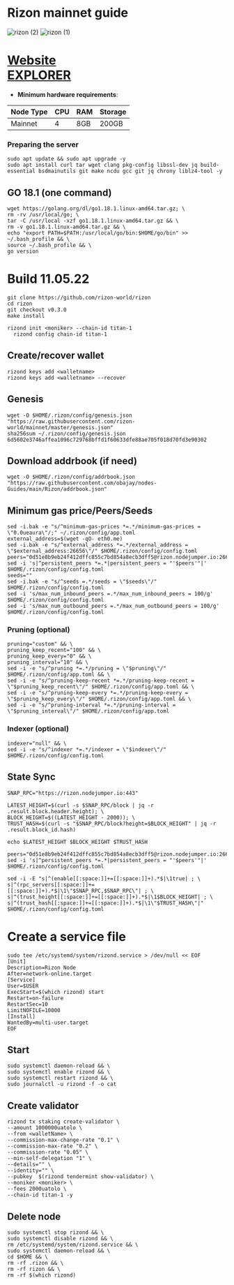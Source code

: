 # Rizon mainnet guide

![rizon (2)](https://user-images.githubusercontent.com/44331529/180607172-a7f5cf1f-d1e7-4e9c-b3a0-a51871c2992d.png)
![rizon (1)](https://user-images.githubusercontent.com/44331529/180607173-f918aff4-499b-4996-bc2c-3f1fd5bc3d6f.png)

[Website](https://rizon.world/) \
[EXPLORER](https://www.mintscan.io/rizon/validators)
=
- **Minimum hardware requirements**:

| Node Type |CPU | RAM  | Storage  | 
|-----------|----|------|----------|
| Mainnet   |   4| 8GB  | 200GB    |

### Preparing the server

    sudo apt update && sudo apt upgrade -y
    sudo apt install curl tar wget clang pkg-config libssl-dev jq build-essential bsdmainutils git make ncdu gcc git jq chrony liblz4-tool -y

## GO 18.1 (one command)

    wget https://golang.org/dl/go1.18.1.linux-amd64.tar.gz; \
    rm -rv /usr/local/go; \
    tar -C /usr/local -xzf go1.18.1.linux-amd64.tar.gz && \
    rm -v go1.18.1.linux-amd64.tar.gz && \
    echo "export PATH=$PATH:/usr/local/go/bin:$HOME/go/bin" >> ~/.bash_profile && \
    source ~/.bash_profile && \
    go version

# Build 11.05.22

	git clone https://github.com/rizon-world/rizon
	cd rizon
	git checkout v0.3.0
	make install
    
    rizond init <moniker> --chain-id titan-1
	  rizond config chain-id titan-1


## Create/recover wallet

    rizond keys add <walletname>
    rizond keys add <walletname> --recover

## Genesis

    wget -O $HOME/.rizon/config/genesis.json "https://raw.githubusercontent.com/rizon-world/mainnet/master/genesis.json"
    sha256sum ~/.rizon/config/genesis.json
    6d5602e3746affea1096c729768bffd1f60633dfe88ae705f018d70fd3e90302

## Download addrbook (if need)

    wget -O $HOME/.rizon/config/addrbook.json "https://raw.githubusercontent.com/obajay/nodes-Guides/main/Rizon/addrbook.json"


## Minimum gas price/Peers/Seeds

    sed -i.bak -e "s/^minimum-gas-prices *=.*/minimum-gas-prices = \"0.0ueaura\"/;" ~/.rizon/config/app.toml
    external_address=$(wget -qO- eth0.me)
    sed -i.bak -e "s/^external_address *=.*/external_address = \"$external_address:26656\"/" $HOME/.rizon/config/config.toml
    peers="0d51e8b9eb24f412dffc855c7bd854a8ecb3dff5@rizon.nodejumper.io:26656,92cd9bce4ec61a604ed7f7939105f483b68ea048@194.163.138.18:26656,b0e0bc65b4e9536eb56be4234e13f89c948a7c00@95.216.53.29:26656,f4147035f0cf892e942fe90a30bfc11a5b79bbea@168.119.240.200:47656,c55405a7a3ec1c6e1a893da7b3b482c5a74510df@173.249.44.140:26656,f9709f8c600c0e4a8a94cdb459e5ffe6d995a846@135.181.141.47:27656,14d18fef71c49a2950fba8ee25dc7702e1617010@65.108.108.42:26656,d208e886b3cee6474e48e134b3b4eca021d0e3c7@135.181.92.35:26656,2c0c07397755173d0aac6b927b981c9c12cafee4@135.181.96.158:26656,87b7bf580d08a069215f1dfc673a04b8bea3c437@65.21.94.220:16656,bfb77f894a951b467ffe1b1582a80054365b74ed@3.34.202.70:26656,b31ca1aa2cdf94b67630db1aaaf9a0ae64e44de7@65.108.130.189:26546,7437502688c0a088ecbfea277208f4eea1559e19@3.19.28.197:26656,36bc15ab8c1da911c14600d744b55e4af1ad8465@65.21.192.108:3090,35894de11b6d9ad326e1b7e82597dc89fafb3a5c@141.95.104.132:26656,0c6945b9dabd07f876f6ceb49888f22d34836d63@65.108.71.166:40656,6215c75f7353cccf226c7f7dbf3e173e4ecf7493@65.108.229.163:26656,150ab30efa957f4d78870cfb71c35fdd39cadd92@173.208.208.218:26656,83132dbfc5d2ffefb281434bd4aaef2f22439c5f@167.86.81.247:26656,4c3c0db4f660754132b543e1e4f20c648fd09525@136.49.122.190:26656,dc1f7fd216e1744caf4528386c5f6523e5ceeafa@65.108.98.228:26656,bb9c13f674f0f6579204c46be64802941ce26b40@65.108.11.161:36656,b3552be6ea1253410ebdc196ea2ad58422a3d319@31.7.207.16:40056,eca9124949dbb5155662eed91279760398fee00a@157.230.19.169:26656,ae1476777536e2be26507c4fbcf86b67540adb64@3.38.110.37:26656,71723b7f68af6570faf3b4745c8ce7432fd71c6e@142.132.152.187:11256,6ed9f2bf392b8c5549038007b80b12c500b105bd@51.195.234.88:2818,83c9cdc2db2b4eff4acc9cd7d664ad5ae6191080@3.38.142.63:26656,d89d96fd7aa1d5a184e2133d23dccb77f4a2e7a2@152.32.133.115:26676,4cfa1b8dfaf769285e5b8ee50b1b6565ba377901@13.125.254.28:26656,8cf465f058a9149f93f17fbb2b78a970e28214c6@65.108.140.2:26656,e08af7a66001edcc333d9b81398c257a9848d9a0@3.37.198.87:26656,ba73927a073d15fe0cbb80d7ff8660f72e73a492@3.38.109.37:26656,5852e539885c739cb36358e153c4025eb64fb01b@178.154.215.8:26656,426ea40a314df2879b6df1353e602137bcd69db7@65.21.88.252:28656,1a4ae2676b35c8f69e05dc5a89481540ca1470b7@195.201.106.36:26456,a753c4006779083aa8e9f6151bcf905351d85482@167.235.74.214:26656,443cc554b0d66f56082a490888ba81d972d47795@46.226.128.217:27656,6892d93153d9b13547982c6dc8d741084b599cea@3.210.29.92:26656,46a93373cf2720b077bd5b54e618d2db2685db94@144.126.136.37:26656,7fbf2f466df738891239b3c6a63898158ff1ef53@78.46.109.249:26656,e9a67088e89350acad50d89a521413605e942674@95.217.224.124:26666,8bb5c158e167305517733efda61082761ef9f555@135.181.57.209:24456,4b0a5f620970d6483c891d0883556155475d2fd9@138.201.30.152:26756,3dc3dc5954fb91bd790e8f307bd2a15adb2cc4db@217.79.252.58:26656,93c18ea1e84a3cacff6a861b350bf471b0638886@49.12.132.166:22256,3a99abdb437cf94ad755d96dcff328f32e68d282@65.21.136.58:56656,2801f595ccfb3cbed6d0fac55b2ec592c07b25d1@173.249.29.13:26656,2f1d8dd43d4ddb2b13b09511a0c18c90bfea534b@135.181.221.21:26656,81e55181d61a8d302b2f2f0a7720868fcbf7aa3f@52.78.54.7:26656,738e43d0adcf83060b298c45dcfaa5dd80014387@83.149.119.145:26656,e5aa800dbe1c1aa79caac701c69a7bdec5658262@8.219.137.18:26656,19f512844ed468330e868a5f436b188b5d0e62fa@5.161.54.226:26651,23dceeadd80dc99a59643bc7483d320c75f8b616@185.163.64.143:26656,3bd2cd72b827eba23009ae789d54aaf928c1f40d@3.37.16.163:26656,f30943bbc28bd3b94222b9749aa4b940f846b298@65.108.202.213:26656,8abf316257a264dc8744dee6be4981cfbbcaf4e4@3.36.42.3:26656,69d9dac0e7fe1e130e15016dd16be4b6f94f74c2@95.216.242.158:26766,60fb4dc175cbfd494f5e22c30ef1ae828ba26bfd@75.119.153.230:26656,5ae9b4d09f24b958720db03884f3687735bb6c60@15.164.219.113:26656,9b51b91fda0d1785fa03b4af1c3e36e53710850e@54.71.212.53:26656,6f50c0ac8df2586d3e8874f0043044b162378b40@52.78.116.1:26656,886a265607bd403a9646b5a3630f781d2d002478@159.69.171.132:26656,0c71edcd2f445679a9133bd8f59f65aa8d64852c@94.250.203.6:26676,8773ea296b9a68365af6a1e036ea6afdbeacf995@144.76.63.67:26109,e6433b244e34eb908d78c7a8cc864886c8e3c222@89.147.108.106:26656,d3ca96e62a701823195f345242b05816cfaeef9b@50.18.50.12:26656,3a78a701c045b40f2ba32fafd08fd6bd61e98c50@185.190.142.249:26656,af160a23a4070c3c2a1442a1fcb8937deb3c823f@18.216.106.203:26656,08d403fdb5c1862452fc4ddbf361007e1f95ad37@159.69.159.234:26656,4fae0139f072873e52b383a6e40534b2430eb1ae@31.7.196.9:26656,21c4d3d02746eaadf06afe9378f0dcf4f7660dfb@176.191.97.120:26656,0085e1f076717a5a1ce689ad99e6f5a22848659c@138.201.128.228:26666,805aba78d4f722695a1c77286c54d832aa37f314@65.108.106.172:36656,83212d4a5f0f2c0e072bab9e080ef0b892bec874@51.79.250.218:26656,618e9cdbb2ed7b07180984ee6adfe640676bbe70@65.108.99.254:26656,4c624c28b4144ed680d36f5e600f8a0c20d00d2f@135.181.142.206:26656,98365caa7d02d2ca11e58dc74522d2aa601eaf28@162.55.98.45:26444,58051c2fa300fbf816cc8e14a9f6c2d0013e09c8@13.36.72.182:28756,ca34f3c6c97f62f3cbbb7d00afc064c251d2b2af@95.179.208.31:26656,12a96839dfa68697c5c9b9728a3556af68cbf88a@15.164.212.255:26656,5c9692e80f475dd3eec1dd1a146b64db7b34445c@35.84.105.189:26656,8e99fc05313df741a0a7d86244bf4ab26a6202f4@15.164.219.196:26656,31456276cb6b87237ea3160ae9e7bf6c7c0ca5af@65.108.138.66:46656,0b33857e2156d74e355180dc4db6fb2fd80638b0@146.19.24.184:26656,bbcc62acee2672bf0ff947bd9057015c7c1787a3@31.7.207.245:28856,d7485b803d9750e11d20c0246ec6df7328b7e552@65.21.201.244:26866,40ebbce225506dec222854c6025593ce14c11eae@13.125.242.1:26656,358bf6432cc57a8fcd7ccf165dab7fae8e15e0b1@118.70.186.130:30656,e96a7a56c2f05b52270854246761f6cc6c434287@13.209.212.78:26656,50435cc01c9629b31013bcee4bb7f2276bb6513c@3.115.224.9:26656,8a9940980c6cf5c8b9c7639286202d8cab615d61@54.177.81.121:26656,8c6926383d9891d5e66c425762527fe0bfc0db08@13.124.216.13:26656,77fc91330de5a3f91c0a75d1b4ffdfa41be49111@15.165.237.238:26656,8e5079b569265990ce7ab1ea4688ee9372c264f9@135.181.219.115:26656,2089139e906255cb477869363a6106f99b9c41ed@65.21.200.6:28656,f28efad2d76857c2606f00bee014346481734ea0@116.203.29.116:46668,7575e45f006f558f15d2dcd26b68de88d580dced@144.2.71.66:46668"
	sed -i 's|^persistent_peers *=.*|persistent_peers = "'$peers'"|' $HOME/.rizon/config/config.toml
    seeds=""
    sed -i.bak -e "s/^seeds =.*/seeds = \"$seeds\"/" $HOME/.rizon/config/config.toml
    sed -i 's/max_num_inbound_peers =.*/max_num_inbound_peers = 100/g' $HOME/.rizon/config/config.toml
    sed -i 's/max_num_outbound_peers =.*/max_num_outbound_peers = 100/g' $HOME/.rizon/config/config.toml

### Pruning (optional)

    pruning="custom" && \
    pruning_keep_recent="100" && \
    pruning_keep_every="0" && \
    pruning_interval="10" && \
    sed -i -e "s/^pruning *=.*/pruning = \"$pruning\"/" $HOME/.rizon/config/app.toml && \
    sed -i -e "s/^pruning-keep-recent *=.*/pruning-keep-recent = \"$pruning_keep_recent\"/" $HOME/.rizon/config/app.toml && \
    sed -i -e "s/^pruning-keep-every *=.*/pruning-keep-every = \"$pruning_keep_every\"/" $HOME/.rizon/config/app.toml && \
    sed -i -e "s/^pruning-interval *=.*/pruning-interval = \"$pruning_interval\"/" $HOME/.rizon/config/app.toml

### Indexer (optional)

    indexer="null" && \
    sed -i -e "s/^indexer *=.*/indexer = \"$indexer\"/" $HOME/.rizon/config/config.toml

## State Sync
    SNAP_RPC="https://rizon.nodejumper.io:443"

    LATEST_HEIGHT=$(curl -s $SNAP_RPC/block | jq -r .result.block.header.height); \
	BLOCK_HEIGHT=$((LATEST_HEIGHT - 2000)); \
	TRUST_HASH=$(curl -s "$SNAP_RPC/block?height=$BLOCK_HEIGHT" | jq -r .result.block_id.hash)

    echo $LATEST_HEIGHT $BLOCK_HEIGHT $TRUST_HASH

	peers="0d51e8b9eb24f412dffc855c7bd854a8ecb3dff5@rizon.nodejumper.io:26656"
	sed -i 's|^persistent_peers *=.*|persistent_peers = "'$peers'"|' $HOME/.rizon/config/config.toml

	sed -i -E "s|^(enable[[:space:]]+=[[:space:]]+).*$|\1true| ; \
	s|^(rpc_servers[[:space:]]+=[[:space:]]+).*$|\1\"$SNAP_RPC,$SNAP_RPC\"| ; \
	s|^(trust_height[[:space:]]+=[[:space:]]+).*$|\1$BLOCK_HEIGHT| ; \
	s|^(trust_hash[[:space:]]+=[[:space:]]+).*$|\1\"$TRUST_HASH\"|" $HOME/.rizon/config/config.toml

# Create a service file

	sudo tee /etc/systemd/system/rizond.service > /dev/null << EOF
	[Unit]
	Description=Rizon Node
	After=network-online.target
	[Service]
	User=$USER
	ExecStart=$(which rizond) start
	Restart=on-failure
	RestartSec=10
	LimitNOFILE=10000
	[Install]
	WantedBy=multi-user.target
	EOF

## Start

    sudo systemctl daemon-reload && \ 
    sudo systemctl enable rizond && \
    sudo systemctl restart rizond && \
    sudo journalctl -u rizond -f -o cat

## Create validator


    rizond tx staking create-validator \
    --amount 1000000uatolo \
    --from <walletName> \
    --commission-max-change-rate "0.1" \
    --commission-max-rate "0.2" \
    --commission-rate "0.05" \
    --min-self-delegation "1" \
    --details="" \
    --identity="" \
    --pubkey  $(rizond tendermint show-validator) \
    --moniker <moniker> \
    --fees 2000uatolo \
    --chain-id titan-1 -y


## Delete node
    sudo systemctl stop rizond && \
    sudo systemctl disable rizond && \
    rm /etc/systemd/system/rizond.service && \
    sudo systemctl daemon-reload && \
    cd $HOME && \
    rm -rf .rizon && \
    rm -rf rizon && \
    rm -rf $(which rizond)

